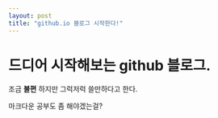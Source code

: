```yaml
---
layout: post
title: "github.io 블로그 시작한다!"
---
```


# 드디어 시작해보는 github 블로그.

조금 **불편** 하지만 그럭저럭 쓸만하다고 한다.

마크다운 공부도 좀 해야겠는걸?
